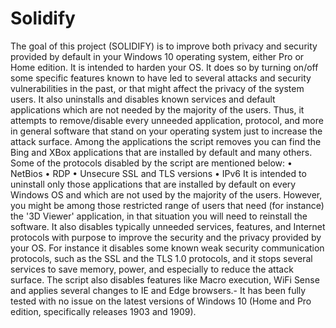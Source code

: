 # Solidify
The goal of this project (SOLIDIFY) is to improve both privacy and security provided by default in your Windows 10 operating system, either Pro or Home edition. It is intended to harden your OS. It does so by turning on/off some specific features known to have led to several attacks and security vulnerabilities in the past, or that might affect the privacy of the system users. It also uninstalls and disables known services and default applications which are not needed by the majority of the users. Thus, it attempts to remove/disable every unneeded application, protocol, and more in general software that stand on your operating system just to increase the attack surface. Among the applications the script removes you can find the Bing and XBox applications that are installed by default and many others. Some of the protocols disabled by the script are mentioned below:     • NetBios     • RDP     • Unsecure SSL and TLS versions     • IPv6 It is intended to uninstall only those applications that are installed by default on every Windows OS and which are not used by the majority of the users. However, you might be among those restricted range of users that need (for instance) the '3D Viewer' application, in that situation you will need to reinstall the software. It also disables typically unneeded services, features, and Internet protocols with purpose to improve the security and the privacy provided by your OS. For instance it disables some known weak security communication protocols, such as the SSL and the TLS 1.0 protocols, and it stops several services to save memory, power, and especially to reduce the attack surface. The script also disables features like Macro execution, WiFi Sense and applies several changes to IE and Edge browsers.- It has been fully tested with no issue on the latest versions of Windows 10 (Home and Pro edition, specifically releases 1903 and 1909).
